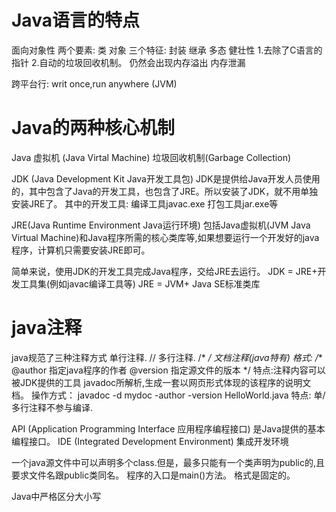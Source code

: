 
# Java语言的特点
面向对象性
  两个要素: 类  对象
  三个特征: 封装 继承 多态
健壮性
  1.去除了C语言的指针
  2.自动的垃圾回收机制。 仍然会出现内存溢出 内存泄漏

跨平台行: writ once,run anywhere   (JVM)


# Java的两种核心机制 
 Java 虚拟机 (Java Virtal Machine)
 垃圾回收机制(Garbage Collection)


JDK (Java Development Kit   Java开发工具包)
  JDK是提供给Java开发人员使用的，其中包含了Java的开发工具，也包含了JRE。所以安装了JDK，就不用单独安装JRE了。  其中的开发工具: 编译工具javac.exe 打包工具jar.exe等

JRE(Java Runtime Environment Java运行环境)
  包括Java虚拟机(JVM Java Virtual Machine)和Java程序所需的核心类库等,如果想要运行一个开发好的java程序，计算机只需要安装JRE即可。 

简单来说，使用JDK的开发工具完成Java程序，交给JRE去运行。
JDK = JRE+开发工具集(例如javac编译工具等)
JRE = JVM+ Java SE标准类库



# java注释
java规范了三种注释方式
  单行注释. // 
  多行注释.  /*   */
  文档注释(java特有)
    格式: /**
          @author 指定java程序的作者
          @version 指定源文件的版本
          */
    特点:注释内容可以被JDK提供的工具 javadoc所解析,生成一套以网页形式体现的该程序的说明文档。 
    操作方式： javadoc -d mydoc -author -version HelloWorld.java
特点: 单/多行注释不参与编译. 


API (Application Programming Interface 应用程序编程接口) 是Java提供的基本编程接口。 
IDE (Integrated Development Environment) 集成开发环境


一个java源文件中可以声明多个class.但是，最多只能有一个类声明为public的,且要求文件名跟public类同名。 
程序的入口是main()方法。 格式是固定的。 


Java中严格区分大小写
